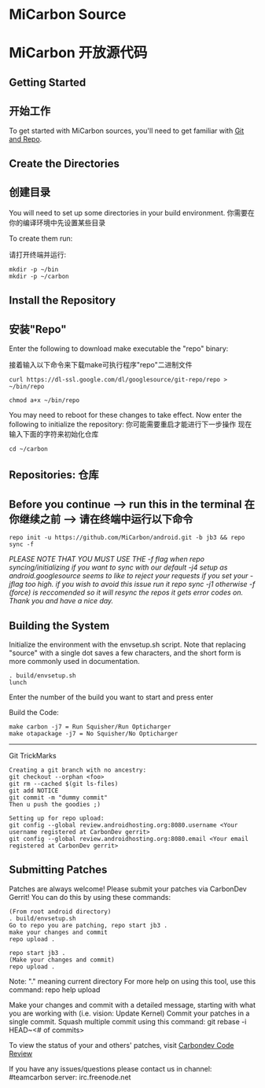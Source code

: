 MiCarbon Source
===================
MiCarbon 开放源代码
===================
Getting Started
---------------
开始工作
---------------
To get started with MiCarbon sources, you'll need to get
familiar with [Git and Repo](http://source.android.com/source/version-control.html).


Create the Directories
----------------------
创建目录
----------------------

You will need to set up some directories in your build environment.
你需要在你的编译环境中先设置某些目录

To create them run:

请打开终端并运行:


    mkdir -p ~/bin
    mkdir -p ~/carbon


Install the Repository
----------------------
安装"Repo"
----------------------

Enter the following to download make executable the "repo" binary:

接着输入以下命令来下载make可执行程序"repo"二进制文件

    curl https://dl-ssl.google.com/dl/googlesource/git-repo/repo > ~/bin/repo

    chmod a+x ~/bin/repo

You may need to reboot for these changes to take effect. 
Now enter the following to initialize the repository:
你可能需要重启才能进行下一步操作
现在输入下面的字符来初始化仓库

    cd ~/carbon


Repositories:
仓库
---------------

Before you continue --> run this in the terminal
在你继续之前 --> 请在终端中运行以下命令
----------------------------------------

    repo init -u https://github.com/MiCarbon/android.git -b jb3 && repo sync -f

*PLEASE NOTE THAT YOU MUST USE THE -f flag when repo syncing/initializing if you want to sync with our default -j4 setup as android.googlesource seems to like to reject your requests if you set your -jflag too high. 
if you wish to avoid this issue run it repo sync -j1 otherwise -f (force) is reccomended so it will resync the repos it gets error codes on. Thank you and have a nice day.*


Building the System
---------------

Initialize the environment with the envsetup.sh script. Note that replacing "source" with a single dot saves a few characters, and the short form is more commonly used in documentation.

    . build/envsetup.sh
    lunch


Enter the number of the build you want to start and press enter


Build the Code:

    make carbon -j7 = Run Squisher/Run Opticharger
    make otapackage -j7 = No Squisher/No Opticharger


---------------
Git TrickMarks

    Creating a git branch with no ancestry:
    git checkout --orphan <foo>
    git rm --cached $(git ls-files)
    git add NOTICE
    git commit -m "dummy commit"
    Then u push the goodies ;)

    Setting up for repo upload:
    git config --global review.androidhosting.org:8080.username <Your username registered at CarbonDev gerrit>
    git config --global review.androidhosting.org:8080.email <Your email registered at CarbonDev gerrit>



Submitting Patches
------------------
Patches are always welcome!  Please submit your patches via CarbonDev Gerrit!
You can do this by using these commands:

    (From root android directory)
    . build/envsetup.sh
    Go to repo you are patching, repo start jb3 .
    make your changes and commit
    repo upload .

    repo start jb3 .
    (Make your changes and commit)
    repo upload .
Note: "." meaning current directory
For more help on using this tool, use this command: repo help upload

Make your changes and commit with a detailed message, starting with what you are working with (i.e. vision: Update Kernel)
Commit your patches in a single commit. Squash multiple commit using this command: git rebase -i HEAD~<# of commits>

To view the status of your and others' patches, visit [Carbondev Code Review](http://androidhosting.org:8080/)


If you have any issues/questions please contact us in channel: #teamcarbon  server: irc.freenode.net
